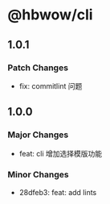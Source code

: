 # @hbwow/cli

## 1.0.1

### Patch Changes

- fix: commitlint 问题

## 1.0.0

### Major Changes

- feat: cli 增加选择模版功能

### Minor Changes

- 28dfeb3: feat: add lints
